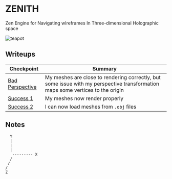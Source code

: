 # ZENITH
Zen Engine for Navigating wIreframes In Three-dimensional Holographic space

![teapot](media/success2/teapot.gif)

## Writeups

| Checkpoint | Summary |
| ----- | ----- | 
| [Bad Perspective](media/bad_perspective/BadPerspective.md) | My meshes are close to rendering correctly, but some issue with my perspective transformation maps some vertices to the origin | 
| [Success 1](media/success1/Success1.md) | My meshes now render properly |
| [Success 2](media/success2/Success2.md) | I can now load meshes from `.obj` files |

## Notes
```
  Y
  |
  |
  | 
   --------- X
  /
 /
/
Z
```
